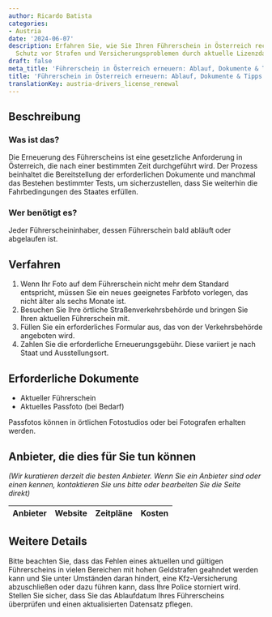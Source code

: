 ```yaml
---
author: Ricardo Batista
categories:
- Austria
date: '2024-06-07'
description: Erfahren Sie, wie Sie Ihren Führerschein in Österreich rechtzeitig erneuern.
  Schutz vor Strafen und Versicherungsproblemen durch aktuelle Lizenzdaten.
draft: false
meta_title: 'Führerschein in Österreich erneuern: Ablauf, Dokumente & Tipps'
title: 'Führerschein in Österreich erneuern: Ablauf, Dokumente & Tipps'
translationKey: austria-drivers_license_renewal
---
```



## Beschreibung
### Was ist das?
Die Erneuerung des Führerscheins ist eine gesetzliche Anforderung in Österreich, die nach einer bestimmten Zeit durchgeführt wird. Der Prozess beinhaltet die Bereitstellung der erforderlichen Dokumente und manchmal das Bestehen bestimmter Tests, um sicherzustellen, dass Sie weiterhin die Fahrbedingungen des Staates erfüllen.

### Wer benötigt es?
Jeder Führerscheininhaber, dessen Führerschein bald abläuft oder abgelaufen ist.

## Verfahren
1. Wenn Ihr Foto auf dem Führerschein nicht mehr dem Standard entspricht, müssen Sie ein neues geeignetes Farbfoto vorlegen, das nicht älter als sechs Monate ist.
2. Besuchen Sie Ihre örtliche Straßenverkehrsbehörde und bringen Sie Ihren aktuellen Führerschein mit.
3. Füllen Sie ein erforderliches Formular aus, das von der Verkehrsbehörde angeboten wird.
4. Zahlen Sie die erforderliche Erneuerungsgebühr. Diese variiert je nach Staat und Ausstellungsort.

## Erforderliche Dokumente
- Aktueller Führerschein
- Aktuelles Passfoto (bei Bedarf)

Passfotos können in örtlichen Fotostudios oder bei Fotografen erhalten werden.

## Anbieter, die dies für Sie tun können

_(Wir kuratieren derzeit die besten Anbieter. Wenn Sie ein Anbieter sind oder einen kennen, kontaktieren Sie uns bitte oder bearbeiten Sie die Seite direkt)_

| Anbieter | Website | Zeitpläne | Kosten |
| --------------- | --------------- | :-------------: | :-------------: |

## Weitere Details
Bitte beachten Sie, dass das Fehlen eines aktuellen und gültigen Führerscheins in vielen Bereichen mit hohen Geldstrafen geahndet werden kann und Sie unter Umständen daran hindert, eine Kfz-Versicherung abzuschließen oder dazu führen kann, dass Ihre Police storniert wird. Stellen Sie sicher, dass Sie das Ablaufdatum Ihres Führerscheins überprüfen und einen aktualisierten Datensatz pflegen.